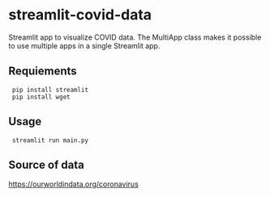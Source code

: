 # streamlit-covid-data
 Streamlit app to visualize COVID data.
 The MultiApp class makes it possible to use multiple apps in a single Streamlit app.

## Requiements
``` 
 pip install streamlit
 pip install wget
``` 
## Usage
``` 
 streamlit run main.py
``` 
## Source of data
 https://ourworldindata.org/coronavirus
